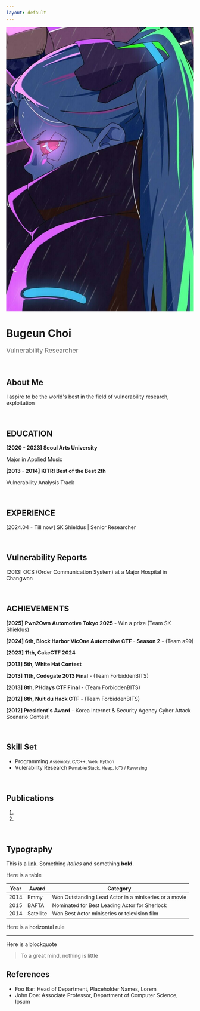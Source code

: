 ```yaml
---
layout: default
---
```


<img class="profile-picture" src="Rebekah.jpg">
<h1><b>Bugeun Choi</b></h1>
<p style="font-size: 1.2em; color: #666;" data-ke-size="size16">
Vulnerability Researcher
</p>
&nbsp;

## About Me

<p>I aspire to be the world's best in the field of vulnerability research, exploitation</p>
&nbsp;

## EDUCATION

<p data-ke-size="size16">
<b>[2020 - 2023] Seoul Arts University</b>
</p>
<p data-ke-size="size14">Major in Applied Music</p>     
<p data-ke-size="size16">
<b>[2013 - 2014] KITRI Best of the Best 2th</b>
</p>
<p data-ke-size="size14">Vulnerability Analysis Track</p>
&nbsp;

## EXPERIENCE
<p data-ke-size="size16">[2024.04 - Till now] SK Shieldus | Senior Researcher</p>
&nbsp;

## Vulnerability Reports
<p data-ke-size="size16">[2013] OCS (Order Communication System) at a Major Hospital in Changwon</p>
&nbsp;

## ACHIEVEMENTS

<p data-ke-size="size16">
<b>[2025] Pwn2Own Automotive Tokyo 2025</b> - Win a prize (Team SK Shieldus)
</p>
<p data-ke-size="size16">
<b>[2024] 6th, Block Harbor VicOne Automotive CTF - Season 2</b> - (Team a99)
</p>
<p data-ke-size="size16">
<b>[2023] 11th, CakeCTF 2024</b>
</p>
<p data-ke-size="size16">
<b>[2013] 5th, White Hat Contest</b>
</p>
<p data-ke-size="size16">
<b>[2013] 11th, Codegate 2013 Final</b> - (Team ForbiddenBITS)
</p>
<p data-ke-size="size16">
<b>[2013] 8th, PHdays CTF Final</b> - (Team ForbiddenBITS)
</p>
<p data-ke-size="size16">
<b>[2012] 8th, Nuit du Hack CTF</b> - (Team ForbiddenBITS)
</p>
<p data-ke-size="size16">
<b>[2012] President's Award</b> - Korea Internet &amp; Security Agency Cyber Attack Scenario Contest
</p>
&nbsp;

## Skill Set
<section>
        <ul>
          <li>Programming <small>Assembly, C/C++, Web, Python</small></li>
          <li>
            Vulerability Research
            <small>Pwnable(Stack, Heap, IoT) / Reversing</small>
          </li>
        </ul>
</section>
&nbsp;

## Publications

1. 
2. 
&nbsp;
## Typography

This is a [link](http://google.com). Something *italics* and something **bold**.

Here is a table

Year | Award | Category
-----|-------|--------
2014 | Emmy  | Won Outstanding Lead Actor in a miniseries or a movie
2015 | BAFTA | Nominated for Best Leading Actor for Sherlock
2014 | Satellite | Won Best Actor miniseries or television film

Here is a horizontal rule

---

Here is a blockquote

> To a great mind, nothing is little
&nbsp;
## References

* Foo Bar: Head of Department, Placeholder Names, Lorem
* John Doe: Associate Professor, Department of Computer Science, Ipsum
